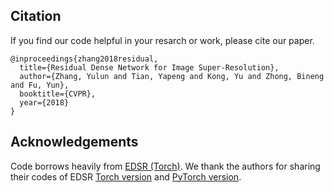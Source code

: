 ## Citation
If you find our code helpful in your resarch or work, please cite our paper.
```
@inproceedings{zhang2018residual,
  title={Residual Dense Network for Image Super-Resolution},
  author={Zhang, Yulun and Tian, Yapeng and Kong, Yu and Zhong, Bineng and Fu, Yun},
  booktitle={CVPR},
  year={2018}
}
```
## Acknowledgements
Code borrows heavily from [EDSR (Torch)](https://github.com/LimBee/NTIRE2017). We thank the authors for sharing their codes of EDSR [Torch version](https://github.com/LimBee/NTIRE2017) and [PyTorch version](https://github.com/thstkdgus35/EDSR-PyTorch). 

